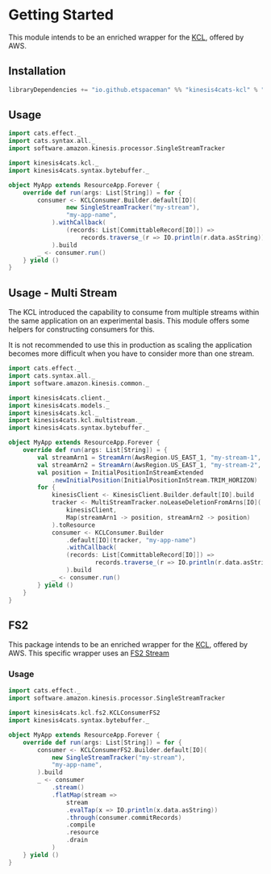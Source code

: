 # Getting Started

This module intends to be an enriched wrapper for the [KCL](https://docs.aws.amazon.com/streams/latest/dev/shared-throughput-kcl-consumers.html), offered by AWS.

## Installation

```scala
libraryDependencies += "io.github.etspaceman" %% "kinesis4cats-kcl" % "@VERSION@"
```

## Usage

```scala mdoc:compile-only
import cats.effect._
import cats.syntax.all._
import software.amazon.kinesis.processor.SingleStreamTracker

import kinesis4cats.kcl._
import kinesis4cats.syntax.bytebuffer._

object MyApp extends ResourceApp.Forever {
    override def run(args: List[String]) = for {
        consumer <- KCLConsumer.Builder.default[IO](
                new SingleStreamTracker("my-stream"),
                "my-app-name",
            ).withCallback(
                (records: List[CommittableRecord[IO]]) =>
                    records.traverse_(r => IO.println(r.data.asString))
            ).build
        _ <- consumer.run()
    } yield ()
}
```

## Usage - Multi Stream

The KCL introduced the capability to consume from multiple streams within the same application on an experimental basis. This module offers some helpers for constructing consumers for this.

It is not recommended to use this in production as scaling the application becomes more difficult when you have to consider more than one stream.

```scala mdoc:compile-only
import cats.effect._
import cats.syntax.all._
import software.amazon.kinesis.common._

import kinesis4cats.client._
import kinesis4cats.models._
import kinesis4cats.kcl._
import kinesis4cats.kcl.multistream._
import kinesis4cats.syntax.bytebuffer._

object MyApp extends ResourceApp.Forever {
    override def run(args: List[String]) = {
        val streamArn1 = StreamArn(AwsRegion.US_EAST_1, "my-stream-1", "123456789012")
        val streamArn2 = StreamArn(AwsRegion.US_EAST_1, "my-stream-2", "123456789012")
        val position = InitialPositionInStreamExtended
            .newInitialPosition(InitialPositionInStream.TRIM_HORIZON)
        for {
            kinesisClient <- KinesisClient.Builder.default[IO].build
            tracker <- MultiStreamTracker.noLeaseDeletionFromArns[IO](
                kinesisClient,
                Map(streamArn1 -> position, streamArn2 -> position)
            ).toResource
            consumer <- KCLConsumer.Builder
                .default[IO](tracker, "my-app-name")
                .withCallback(
                (records: List[CommittableRecord[IO]]) =>
                        records.traverse_(r => IO.println(r.data.asString))
                ).build
            _ <- consumer.run()
        } yield ()
    }
}
```

## FS2

This package intends to be an enriched wrapper for the [KCL](https://docs.aws.amazon.com/streams/latest/dev/shared-throughput-kcl-consumers.html), offered by AWS. This specific wrapper uses an [FS2 Stream](https://fs2.io/#/guide?id=building-streams)

### Usage

```scala mdoc:compile-only
import cats.effect._
import software.amazon.kinesis.processor.SingleStreamTracker

import kinesis4cats.kcl.fs2.KCLConsumerFS2
import kinesis4cats.syntax.bytebuffer._

object MyApp extends ResourceApp.Forever {
    override def run(args: List[String]) = for {
        consumer <- KCLConsumerFS2.Builder.default[IO](
            new SingleStreamTracker("my-stream"),
            "my-app-name",
        ).build
        _ <- consumer
            .stream()
            .flatMap(stream =>
                stream
                .evalTap(x => IO.println(x.data.asString))
                .through(consumer.commitRecords)
                .compile
                .resource
                .drain
            )
    } yield ()
}
```
